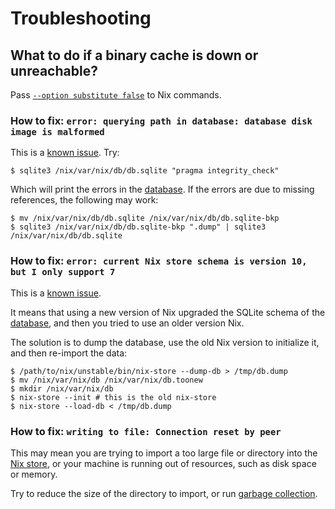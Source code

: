 # Troubleshooting

## What to do if a binary cache is down or unreachable?

Pass [`--option substitute false`](https://nixos.org/manual/nix/stable/command-ref/conf-file#conf-substitute) to Nix commands.

### How to fix: `error: querying path in database: database disk image is malformed`

This is a [known issue](https://github.com/NixOS/nix/issues/1353).
Try:

```shell-session
$ sqlite3 /nix/var/nix/db/db.sqlite "pragma integrity_check"
```

Which will print the errors in the [database](https://nixos.org/manual/nix/stable/glossary#gloss-nix-database).
If the errors are due to missing references, the following may work:

```shell-session
$ mv /nix/var/nix/db/db.sqlite /nix/var/nix/db/db.sqlite-bkp
$ sqlite3 /nix/var/nix/db/db.sqlite-bkp ".dump" | sqlite3 /nix/var/nix/db/db.sqlite
```

### How to fix: `error: current Nix store schema is version 10, but I only support 7`

This is a [known issue](https://github.com/NixOS/nix/issues/1251).

It means that using a new version of Nix upgraded the SQLite schema of the [database](https://nixos.org/manual/nix/stable/glossary#gloss-nix-database), and then you tried to use an older version Nix.

The solution is to dump the database, use the old Nix version to initialize it, and then re-import the data:

```shell-session
$ /path/to/nix/unstable/bin/nix-store --dump-db > /tmp/db.dump
$ mv /nix/var/nix/db /nix/var/nix/db.toonew
$ mkdir /nix/var/nix/db
$ nix-store --init # this is the old nix-store
$ nix-store --load-db < /tmp/db.dump
```

### How to fix: `writing to file: Connection reset by peer`

This may mean you are trying to import a too large file or directory into the [Nix store](https://nixos.org/manual/nix/stable/glossary#gloss-store), or your machine is running out of resources, such as disk space or memory.

Try to reduce the size of the directory to import, or run [garbage collection](https://nixos.org/manual/nix/stable/command-ref/nix-collect-garbage).
